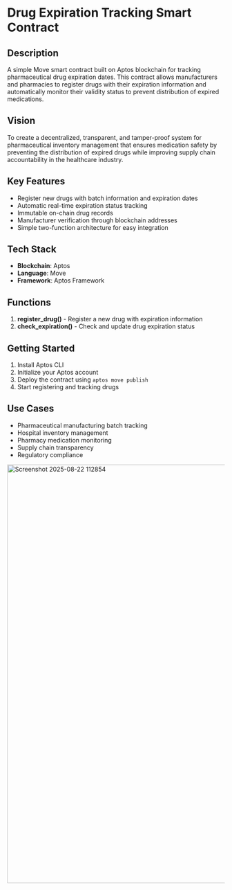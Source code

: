 # Drug Expiration Tracking Smart Contract

## Description

A simple Move smart contract built on Aptos blockchain for tracking pharmaceutical drug expiration dates. This contract allows manufacturers and pharmacies to register drugs with their expiration information and automatically monitor their validity status to prevent distribution of expired medications.

## Vision

To create a decentralized, transparent, and tamper-proof system for pharmaceutical inventory management that ensures medication safety by preventing the distribution of expired drugs while improving supply chain accountability in the healthcare industry.

## Key Features

- Register new drugs with batch information and expiration dates
- Automatic real-time expiration status tracking
- Immutable on-chain drug records
- Manufacturer verification through blockchain addresses
- Simple two-function architecture for easy integration

## Tech Stack

- **Blockchain**: Aptos
- **Language**: Move
- **Framework**: Aptos Framework

## Functions

1. **register_drug()** - Register a new drug with expiration information
2. **check_expiration()** - Check and update drug expiration status

## Getting Started

1. Install Aptos CLI
2. Initialize your Aptos account
3. Deploy the contract using `aptos move publish`
4. Start registering and tracking drugs

## Use Cases

- Pharmaceutical manufacturing batch tracking
- Hospital inventory management  
- Pharmacy medication monitoring
- Supply chain transparency
- Regulatory compliance

<img width="1920" height="967" alt="Screenshot 2025-08-22 112854" src="https://github.com/user-attachments/assets/68a7e811-676c-4018-8a29-b4e3ffff152f" />

